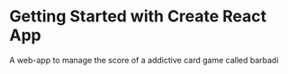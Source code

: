 # Getting Started with Create React App

A web-app to manage the score of a addictive card game called barbadi